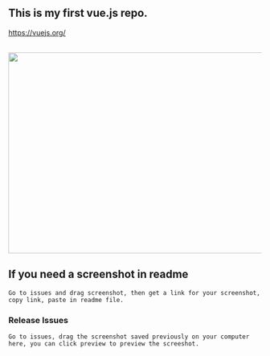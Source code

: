 ## This is my first vue.js repo.

<a>https://vuejs.org/</a>

<br/>


<img src="https://user-images.githubusercontent.com/20154419/27760533-e743637c-5e49-11e7-8fc6-11c529305887.png" width="800" height="400"/>


## If you need a screenshot in readme
```
Go to issues and drag screenshot, then get a link for your screenshot, copy link, paste in readme file.
```

### Release Issues
```
Go to issues, drag the screenshot saved previously on your computer here, you can click preview to preview the screeshot.
```


